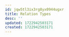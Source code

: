 ```yaml
---
id: jqw5tl3ix3rg8yx0944ugxr
title: Relation Types
desc: ''
updated: 1722942503171
created: 1722942503171
---
```

